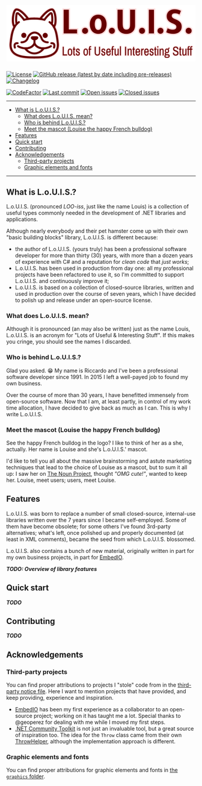 # ![L.o.U.I.S.](graphics/Readme.png)

[![License](https://img.shields.io/github/license/Tenacom/Louis.svg)](https://github.com/Tenacom/Louis/blob/main/LICENSE)
[![GitHub release (latest by date including pre-releases)](https://img.shields.io/github/v/release/Tenacom/Louis?include_prereleases)](https://github.com/Tenacom/Louis/releases)
[![Changelog](https://img.shields.io/badge/changelog-Keep%20a%20Changelog%20v1.0.0-%23E05735)](https://github.com/Tenacom/Louis/blob/main/CHANGELOG.md)

[![CodeFactor](https://www.codefactor.io/repository/github/Tenacom/Louis/badge)](https://www.codefactor.io/repository/github/Tenacom/Louis)
[![Last commit](https://img.shields.io/github/last-commit/Tenacom/Louis.svg)](https://github.com/Tenacom/Louis/commits/main)
[![Open issues](https://img.shields.io/github/issues-raw/Tenacom/Louis.svg?label=open+issues)](https://github.com/Tenacom/Louis/issues?q=is%3Aissue+is%3Aopen+sort%3Aupdated-desc)
[![Closed issues](https://img.shields.io/github/issues-closed-raw/Tenacom/Louis.svg?label=closed+issues)](https://github.com/Tenacom/Louis/issues?q=is%3Aissue+is%3Aclosed+sort%3Aupdated-desc)

---

<!--TOC-->
  - [What is L.o.U.I.S.?](#what-is-l.o.u.i.s.)
    - [What does L.o.U.I.S. mean?](#what-does-l.o.u.i.s.-mean)
    - [Who is behind L.o.U.I.S.?](#who-is-behind-l.o.u.i.s.)
    - [Meet the mascot (Louise the happy French bulldog)](#meet-the-mascot-louise-the-happy-french-bulldog)
  - [Features](#features)
  - [Quick start](#quick-start)
  - [Contributing](#contributing)
  - [Acknowledgements](#acknowledgements)
    - [Third-party projects](#third-party-projects)
    - [Graphic elements and fonts](#graphic-elements-and-fonts)
<!--/TOC-->

---

## What is L.o.U.I.S.?

L.o.U.I.S. (pronounced _LOO-iss_, just like the name Louis) is a collection of useful types commonly needed in the development of .NET libraries and applications.

Although nearly everybody and their pet hamster come up with their own "basic building blocks" library, L.o.U.I.S. is different because:

- the author of L.o.U.I.S. (yours truly) has been a professional software developer for more than thirty (30) years, with more than a dozen years of experience with C# and a reputation for _clean code_ that _just works_;
- L.o.U.I.S. has been used in production from day one: all my professional projects have been refactored to use it, so I'm committed to support L.o.U.I.S. and continuously improve it;
- L.o.U.I.S. is based on a collection of closed-source libraries, written and used in production over the course of seven years, which I have decided to polish up and release under an open-source license.

### What does L.o.U.I.S. mean?

Although it is pronounced (an may also be written) just as the name Louis, L.o.U.I.S. is an acronym for "Lots of Useful & Interesting Stuff". If this makes you cringe, you should see the names I discarded.

### Who is behind L.o.U.I.S.?

Glad you asked. :grin: My name is Riccardo and I've been a professional software developer since 1991. In 2015 I left a well-payed job to found my own business.

Over the course of more than 30 years, I have benefitted immensely from open-source software. Now that I am, at least partly, in control of my work time allocation, I have decided to give back as much as I can. This is why I write L.o.U.I.S.

### Meet the mascot (Louise the happy French bulldog)

See the happy French bulldog in the logo? I like to think of her as a she, actually. Her name is Louise and she's L.o.U.I.S.' mascot.

I'd like to tell you all about the massive brainstorming and astute marketing techniques that lead to the choice of Louise as a mascot, but to sum it all up: I saw her on [The Noun Project](https://thenounproject.com), thought _"OMG cute!"_, wanted to keep her. Louise, meet users; users, meet Louise.

## Features

L.o.U.I.S. was born to replace a number of small closed-source, internal-use libraries written over the 7 years since I became self-employed. Some of them have become obsolete; for some others I've found 3rd-party alternatives; what's left, once polished up and properly documented (at least in XML comments), became the seed from which L.o.U.I.S. blossomed.

L.o.U.I.S. also contains a bunch of new material, originally written in part for my own business projects, in part for [EmbedIO](https://github.com/unosquare/embedio).

_**TODO: Overview of library features**_

## Quick start

_**TODO**_

## Contributing

_**TODO**_

## Acknowledgements

### Third-party projects

You can find proper attributions to projects I "stole" code from in the [third-party notice file](./THIRD-PARTY-NOTICES). Here I want to mention projects that have provided, and keep providing, experience and inspiration.

- [EmbedIO](https://github.com/unosquare/embedio) has been my first experience as a collaborator to an open-source project; working on it has taught me a lot. Special thanks to @geoperez for dealing with me while I moved my first steps.
- [.NET Community Toolkit](https://github.com/CommunityToolkit/dotnet) is not just an invaluable tool, but a great source of inspiration too. The idea for the `Throw` class came from their own [ThrowHelper](https://docs.microsoft.com/en-us/windows/communitytoolkit/developer-tools/throwhelper), although the implementation approach is different.

### Graphic elements and fonts

You can find proper attributions for graphic elements and fonts in [the `graphics` folder](graphics/#readme).
